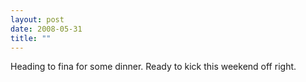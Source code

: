 ```yaml
---
layout: post
date: 2008-05-31
title: ""
---
```

Heading to fina for some dinner. Ready to kick this weekend off right.